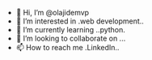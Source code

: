 - 👋 Hi, I’m @olajidemvp
- 👀 I’m interested in .web development..
- 🌱 I’m currently learning ..python.
- 💞️ I’m looking to collaborate on ...
- 📫 How to reach me .LinkedIn..

<!---
olajidemvp/olajidemvp is a ✨ special ✨ repository because its `README.md` (this file) appears on your GitHub profile.
You can click the Preview link to take a look at your changes.
--->
